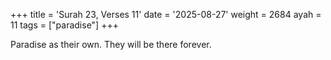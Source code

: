 +++
title = 'Surah 23, Verses 11'
date = '2025-08-27'
weight = 2684
ayah = 11
tags = ["paradise"]
+++

Paradise as their own. They will be there forever.